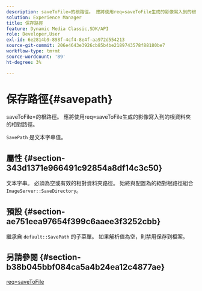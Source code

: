 ```yaml
---
description: saveToFile=的根路徑。 應將使用req=saveToFile生成的影像寫入到的根資料夾的相對路徑。
solution: Experience Manager
title: 保存路徑
feature: Dynamic Media Classic,SDK/API
role: Developer,User
exl-id: 6e2814b9-898f-4cf4-8e4f-aa972d554213
source-git-commit: 206e4643e3926cb85b4be2189743578f88180be7
workflow-type: tm+mt
source-wordcount: '89'
ht-degree: 3%

---
```


# 保存路徑{#savepath}

saveToFile=的根路徑。 應將使用req=saveToFile生成的影像寫入到的根資料夾的相對路徑。

`SavePath` 是文本字串值。

## 屬性 {#section-343d1371e966491c92854a8df14c3c50}

文本字串。 必須為空或有效的相對資料夾路徑。 始終與配置為的絕對根路徑組合 `ImageServer::SaveDirectory`。

## 預設 {#section-ae751eea97654f399c6aaee3f3252cbb}

繼承自 `default::SavePath` 的子菜單。 如果解析值為空，則禁用保存到檔案。

## 另請參閱 {#section-b38b045bbf084ca5a4b24ea12c4877ae}

[req=saveToFile](../../../../../is-api/http-ref/image-serving-api-ref/c-http-protocol-reference/c-command-reference/r-req/r-req.md#reference-907cdb4a97034db7ad94695f25552e76)
